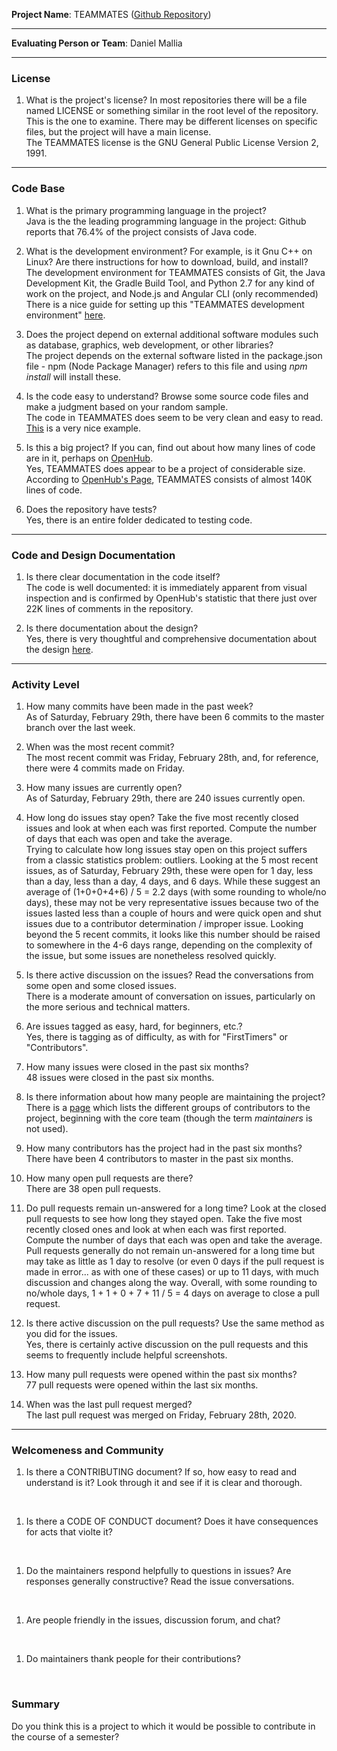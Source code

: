 **Project Name**: 
TEAMMATES
([Github Repository](https://github.com/TEAMMATES/teammates))


---

**Evaluating Person or Team**: 
Daniel Mallia

---


### License

1. What is the project's license?
In most repositories there will be a file named LICENSE or something similar in
the root level of the repository. This is the one to examine. There may be
different licenses on specific files, but the project will have a main license.
<br> The TEAMMATES license is the GNU General Public License Version 2, 1991. 
---

### Code Base


1. What is the primary programming language in the project?
<br> Java is the the leading programming language in the project: Github reports that 76.4% of the project consists of Java code. 

1. What is the development environment? For example, is it Gnu C++ on Linux?
Are there instructions for how to download, build, and install?
<br> The development environment for TEAMMATES consists of Git, the Java Development Kit, the Gradle Build Tool, and Python 2.7 for any kind of work on the project, and Node.js and Angular CLI (only recommended)  There is a nice guide for setting up this "TEAMMATES development environment" [here](https://github.com/TEAMMATES/teammates/blob/master/docs/setting-up.md).

1. Does the project depend on external additional software modules such as
database,  graphics, web development, or other libraries?
<br> The project depends on the external software  listed in the package.json file - npm (Node Package Manager) refers to this file and using *npm install* will install these.

1. Is the code easy to understand? Browse some source code files and make
a judgment based on your random sample.
<br> The code in TEAMMATES does seem to be very clean and easy to read. [This](https://github.com/TEAMMATES/teammates/blob/master/src/main/java/teammates/logic/core/InstructorsLogic.java) is a very nice example.

1. Is this a big project? If you can, find out about how many lines of code
are in it, perhaps on [OpenHub](https://www.openhub.net/).
<br> Yes, TEAMMATES does appear to be a project of considerable size. According to [OpenHub's Page](https://www.openhub.net/p/teammates-on-github/analyses/latest/languages_summary), TEAMMATES consists of almost 140K lines of code. 


1. Does the repository have tests?
<br> Yes, there is an entire folder dedicated to testing code. 


---

### Code and Design Documentation
1. Is there clear documentation in the code itself?
<br> The code is well documented: it is immediately apparent from visual inspection and is confirmed by OpenHub's statistic that there just over 22K lines of comments in the repository. 


1. Is there documentation about the design?
<br> Yes, there is very thoughtful and comprehensive documentation about the design [here](https://github.com/TEAMMATES/teammates/blob/master/docs/design.md).


---


### Activity Level


1. How many commits have been made in the past week?
<br> As of Saturday, February 29th, there have been 6 commits to the master branch over the last week.

1. When was the most recent commit?
<br> The most recent commit was Friday, February 28th, and, for reference, there were 4 commits made on Friday.

1. How many issues are currently open?
<br> As of Saturday, February 29th, there are 240 issues currently open.

1. How long do issues stay open?
Take the five most recently closed issues and look at when each was first reported.
Compute the number of days that each was open and take the average.
<br> Trying to calculate how long issues stay open on this project suffers from a classic statistics problem: outliers. Looking at the 5 most recent issues, as of Saturday, February 29th, these were open for 1 day, less than a day, less than a day, 4 days, and 6 days. While these suggest an average of (1+0+0+4+6) / 5 =  2.2 days (with some rounding to whole/no days), these may not be very representative issues because two of the issues lasted less than a couple of hours and were quick open and shut issues due to a contributor determination / improper issue. Looking beyond the 5 recent commits, it looks like this number should be raised to somewhere in the 4-6 days range, depending on the complexity of the issue, but some issues are nonetheless resolved quickly.

1. Is there active discussion on the issues?
Read the conversations from some open and some closed issues.
<br> There is a moderate amount of conversation on issues, particularly on the more serious and technical matters. 

1. Are issues tagged as easy, hard, for beginners, etc.?
<br> Yes, there is tagging as of difficulty, as with for "FirstTimers" or "Contributors".

1. How many issues were closed in the past six months?
<br> 48 issues were closed in the past six months.


1. Is there information about how many people are maintaining the project?
<br> There is a [page](https://teammatesv4.appspot.com/about.jsp) which lists the different groups of contributors to the project, beginning with the core team (though the term *maintainers* is not used).

1. How many contributors has the project had in the past six months?
<br> There have been 4 contributors to master in the past six months.


1. How many open pull requests are there?
<br> There are 38 open pull requests.

1. Do pull requests remain un-answered for a long time?
Look at the closed pull requests to see how long they stayed open.
Take the five most recently closed ones and look at when each was first reported.
Compute the number of days that each was open and take the average.
<br> Pull requests generally do not remain un-answered for a long time but may take as little as 1 day to resolve (or even 0 days if the pull request is made in error... as with one of these cases) or up to 11 days, with much discussion and changes along the way. Overall, with some rounding to no/whole days, 1 + 1 + 0 + 7 + 11 / 5 = 4 days on average to close a pull request. 

1. Is there active discussion on the pull requests?
Use the same method as you did for the issues.
<br> Yes, there is certainly active discussion on the pull requests and this seems to frequently include helpful screenshots.

1. How many pull requests were opened within the past six months?
<br> 77 pull requests were opened within the last six months.


1. When was the last  pull request  merged?
<br> The last pull request was merged on Friday, February 28th, 2020. 

---
### Welcomeness and Community

1. Is there a CONTRIBUTING document? If so, how easy to read and understand is it?
Look through it and see if it is clear and thorough.
<br>

1. Is there a CODE OF CONDUCT document? Does it have consequences for acts that
violte it?
<br>

1. Do the maintainers respond helpfully to questions in issues?
Are responses generally constructive?
Read the issue conversations.
<br>

1. Are people friendly in the issues, discussion forum, and chat?
<br>

1. Do maintainers thank people for their contributions?
<br>

### Summary
Do you think  this is a project to which it would be possible to contribute in the
course of a semester?
